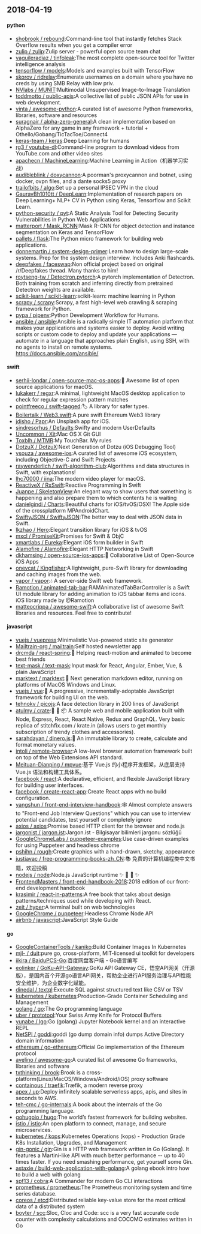 ## 2018-04-19

#### python
* [shobrook / rebound](https://github.com/shobrook/rebound):Command-line tool that instantly fetches Stack Overflow results when you get a compiler error
* [zulip / zulip](https://github.com/zulip/zulip):Zulip server - powerful open source team chat
* [vaguileradiaz / tinfoleak](https://github.com/vaguileradiaz/tinfoleak):The most complete open-source tool for Twitter intelligence analysis
* [tensorflow / models](https://github.com/tensorflow/models):Models and examples built with TensorFlow
* [skorov / ridrelay](https://github.com/skorov/ridrelay):Enumerate usernames on a domain where you have no creds by using SMB Relay with low priv.
* [NVlabs / MUNIT](https://github.com/NVlabs/MUNIT):Multimodal Unsupervised Image-to-Image Translation
* [toddmotto / public-apis](https://github.com/toddmotto/public-apis):A collective list of public JSON APIs for use in web development.
* [vinta / awesome-python](https://github.com/vinta/awesome-python):A curated list of awesome Python frameworks, libraries, software and resources
* [suragnair / alpha-zero-general](https://github.com/suragnair/alpha-zero-general):A clean implementation based on AlphaZero for any game in any framework + tutorial + Othello/Gobang/TicTacToe/Connect4
* [keras-team / keras](https://github.com/keras-team/keras):Deep Learning for humans
* [rg3 / youtube-dl](https://github.com/rg3/youtube-dl):Command-line program to download videos from YouTube.com and other video sites
* [apachecn / MachineLearning](https://github.com/apachecn/MachineLearning):Machine Learning in Action（机器学习实战）
* [audibleblink / doxycannon](https://github.com/audibleblink/doxycannon):A poorman's proxycannon and botnet, using docker, ovpn files, and a dante socks5 proxy
* [trailofbits / algo](https://github.com/trailofbits/algo):Set up a personal IPSEC VPN in the cloud
* [GauravBh1010tt / DeepLearn](https://github.com/GauravBh1010tt/DeepLearn):Implementation of research papers on Deep Learning+ NLP+ CV in Python using Keras, Tensorflow and Scikit Learn.
* [python-security / pyt](https://github.com/python-security/pyt):A Static Analysis Tool for Detecting Security Vulnerabilities in Python Web Applications
* [matterport / Mask_RCNN](https://github.com/matterport/Mask_RCNN):Mask R-CNN for object detection and instance segmentation on Keras and TensorFlow
* [pallets / flask](https://github.com/pallets/flask):The Python micro framework for building web applications.
* [donnemartin / system-design-primer](https://github.com/donnemartin/system-design-primer):Learn how to design large-scale systems. Prep for the system design interview. Includes Anki flashcards.
* [deepfakes / faceswap](https://github.com/deepfakes/faceswap):Non official project based on original /r/Deepfakes thread. Many thanks to him!
* [roytseng-tw / Detectron.pytorch](https://github.com/roytseng-tw/Detectron.pytorch):A pytorch implementation of Detectron. Both training from scratch and inferring directly from pretrained Detectron weights are available.
* [scikit-learn / scikit-learn](https://github.com/scikit-learn/scikit-learn):scikit-learn: machine learning in Python
* [scrapy / scrapy](https://github.com/scrapy/scrapy):Scrapy, a fast high-level web crawling & scraping framework for Python.
* [pypa / pipenv](https://github.com/pypa/pipenv):Python Development Workflow for Humans.
* [ansible / ansible](https://github.com/ansible/ansible):Ansible is a radically simple IT automation platform that makes your applications and systems easier to deploy. Avoid writing scripts or custom code to deploy and update your applications — automate in a language that approaches plain English, using SSH, with no agents to install on remote systems. https://docs.ansible.com/ansible/

#### swift
* [serhii-londar / open-source-mac-os-apps](https://github.com/serhii-londar/open-source-mac-os-apps):🚀
Awesome list of open source applications for macOS.
* [lukakerr / regxr](https://github.com/lukakerr/regxr):A minimal, lightweight MacOS desktop application to check for regular expression pattern matches
* [pointfreeco / swift-tagged](https://github.com/pointfreeco/swift-tagged):🏷
A library for safer types.
* [Boilertalk / Web3.swift](https://github.com/Boilertalk/Web3.swift):A pure swift Ethereum Web3 library
* [jdisho / Papr](https://github.com/jdisho/Papr):An Unsplash app for iOS.
* [sindresorhus / Defaults](https://github.com/sindresorhus/Defaults):Swifty and modern UserDefaults
* [Uncommon / Xit](https://github.com/Uncommon/Xit):Mac OS X Git GUI
* [Toxblh / MTMR](https://github.com/Toxblh/MTMR):My TouchBar. My rules
* [DotzuX / DotzuX](https://github.com/DotzuX/DotzuX):Next Generation of Dotzu (iOS Debugging Tool)
* [vsouza / awesome-ios](https://github.com/vsouza/awesome-ios):A curated list of awesome iOS ecosystem, including Objective-C and Swift Projects
* [raywenderlich / swift-algorithm-club](https://github.com/raywenderlich/swift-algorithm-club):Algorithms and data structures in Swift, with explanations!
* [lhc70000 / iina](https://github.com/lhc70000/iina):The modern video player for macOS.
* [ReactiveX / RxSwift](https://github.com/ReactiveX/RxSwift):Reactive Programming in Swift
* [Juanpe / SkeletonView](https://github.com/Juanpe/SkeletonView):An elegant way to show users that something is happening and also prepare them to which contents he is waiting
* [danielgindi / Charts](https://github.com/danielgindi/Charts):Beautiful charts for iOS/tvOS/OSX! The Apple side of the crossplatform MPAndroidChart.
* [SwiftyJSON / SwiftyJSON](https://github.com/SwiftyJSON/SwiftyJSON):The better way to deal with JSON data in Swift.
* [lkzhao / Hero](https://github.com/lkzhao/Hero):Elegant transition library for iOS & tvOS
* [mxcl / PromiseKit](https://github.com/mxcl/PromiseKit):Promises for Swift & ObjC
* [xmartlabs / Eureka](https://github.com/xmartlabs/Eureka):Elegant iOS form builder in Swift
* [Alamofire / Alamofire](https://github.com/Alamofire/Alamofire):Elegant HTTP Networking in Swift
* [dkhamsing / open-source-ios-apps](https://github.com/dkhamsing/open-source-ios-apps):📱
Collaborative List of Open-Source iOS Apps
* [onevcat / Kingfisher](https://github.com/onevcat/Kingfisher):A lightweight, pure-Swift library for downloading and caching images from the web.
* [vapor / vapor](https://github.com/vapor/vapor):💧
A server-side Swift web framework.
* [Ramotion / animated-tab-bar](https://github.com/Ramotion/animated-tab-bar):RAMAnimatedTabBarController is a Swift UI module library for adding animation to iOS tabbar items and icons. iOS library made by @Ramotion
* [matteocrippa / awesome-swift](https://github.com/matteocrippa/awesome-swift):A collaborative list of awesome Swift libraries and resources. Feel free to contribute!

#### javascript
* [vuejs / vuepress](https://github.com/vuejs/vuepress):Minimalistic Vue-powered static site generator
* [Mailtrain-org / mailtrain](https://github.com/Mailtrain-org/mailtrain):Self hosted newsletter app
* [drcmda / react-spring](https://github.com/drcmda/react-spring):🙌
Helping react-motion and animated to become best friends
* [text-mask / text-mask](https://github.com/text-mask/text-mask):Input mask for React, Angular, Ember, Vue, & plain JavaScript
* [marktext / marktext](https://github.com/marktext/marktext):📝
Next generation markdown editor, running on platforms of MacOS Windows and Linux.
* [vuejs / vue](https://github.com/vuejs/vue):🖖
A progressive, incrementally-adoptable JavaScript framework for building UI on the web.
* [tehnokv / picojs](https://github.com/tehnokv/picojs):A face detection library in 200 lines of JavaScript
* [atulmy / crate](https://github.com/atulmy/crate):👕
👖
📦
A sample web and mobile application built with Node, Express, React, React Native, Redux and GraphQL. Very basic replica of stitchfix.com / krate.in (allows users to get monthly subscription of trendy clothes and accessories).
* [sarahdayan / dinero.js](https://github.com/sarahdayan/dinero.js):💸
An immutable library to create, calculate and format monetary values.
* [intoli / remote-browser](https://github.com/intoli/remote-browser):A low-level browser automation framework built on top of the Web Extensions API standard.
* [Meituan-Dianping / mpvue](https://github.com/Meituan-Dianping/mpvue):基于 Vue.js 的小程序开发框架，从底层支持 Vue.js 语法和构建工具体系。
* [facebook / react](https://github.com/facebook/react):A declarative, efficient, and flexible JavaScript library for building user interfaces.
* [facebook / create-react-app](https://github.com/facebook/create-react-app):Create React apps with no build configuration.
* [yangshun / front-end-interview-handbook](https://github.com/yangshun/front-end-interview-handbook):🕸
Almost complete answers to "Front-end Job Interview Questions" which you can use to interview potential candidates, test yourself or completely ignore
* [axios / axios](https://github.com/axios/axios):Promise based HTTP client for the browser and node.js
* [jargonist / jargon.ist](https://github.com/jargonist/jargon.ist):Jargon.ist - Bilgisayar bilimleri jargonu sözlüğü
* [GoogleChromeLabs / puppeteer-examples](https://github.com/GoogleChromeLabs/puppeteer-examples):Use case-driven examples for using Puppeteer and headless chrome
* [pshihn / rough](https://github.com/pshihn/rough):Create graphics with a hand-drawn, sketchy, appearance
* [justjavac / free-programming-books-zh_CN](https://github.com/justjavac/free-programming-books-zh_CN):📚
免费的计算机编程类中文书籍，欢迎投稿
* [nodejs / node](https://github.com/nodejs/node):Node.js JavaScript runtime
✨
🐢
🚀
✨
* [FrontendMasters / front-end-handbook-2018](https://github.com/FrontendMasters/front-end-handbook-2018):2018 edition of our front-end development handbook
* [krasimir / react-in-patterns](https://github.com/krasimir/react-in-patterns):A free book that talks about design patterns/techniques used while developing with React.
* [zeit / hyper](https://github.com/zeit/hyper):A terminal built on web technologies
* [GoogleChrome / puppeteer](https://github.com/GoogleChrome/puppeteer):Headless Chrome Node API
* [airbnb / javascript](https://github.com/airbnb/javascript):JavaScript Style Guide

#### go
* [GoogleContainerTools / kaniko](https://github.com/GoogleContainerTools/kaniko):Build Container Images In Kubernetes
* [mjl- / duit](https://github.com/mjl-/duit):pure go, cross-platform, MIT-licensed ui toolkit for developers
* [iikira / BaiduPCS-Go](https://github.com/iikira/BaiduPCS-Go):百度网盘客户端 - Go语言编写
* [eolinker / GoKu-API-Gateway](https://github.com/eolinker/GoKu-API-Gateway):GoKu API Gateway CE，悟空API网关（开源版），是国内首个开源go语言API网关，帮助企业进行API服务治理与API性能安全维护，为企业数字化赋能。
* [dinedal / textql](https://github.com/dinedal/textql):Execute SQL against structured text like CSV or TSV
* [kubernetes / kubernetes](https://github.com/kubernetes/kubernetes):Production-Grade Container Scheduling and Management
* [golang / go](https://github.com/golang/go):The Go programming language
* [uber / prototool](https://github.com/uber/prototool):Your Swiss Army Knife for Protocol Buffers
* [yunabe / lgo](https://github.com/yunabe/lgo):Go (golang) Jupyter Notebook kernel and an interactive REPL
* [NetSPI / goddi](https://github.com/NetSPI/goddi):goddi (go dump domain info) dumps Active Directory domain information
* [ethereum / go-ethereum](https://github.com/ethereum/go-ethereum):Official Go implementation of the Ethereum protocol
* [avelino / awesome-go](https://github.com/avelino/awesome-go):A curated list of awesome Go frameworks, libraries and software
* [txthinking / brook](https://github.com/txthinking/brook):Brook is a cross-platform(Linux/MacOS/Windows/Android/iOS) proxy software
* [containous / traefik](https://github.com/containous/traefik):Træfik, a modern reverse proxy
* [apex / up](https://github.com/apex/up):Deploy infinitely scalable serverless apps, apis, and sites in seconds to AWS.
* [teh-cmc / go-internals](https://github.com/teh-cmc/go-internals):A book about the internals of the Go programming language.
* [gohugoio / hugo](https://github.com/gohugoio/hugo):The world’s fastest framework for building websites.
* [istio / istio](https://github.com/istio/istio):An open platform to connect, manage, and secure microservices.
* [kubernetes / kops](https://github.com/kubernetes/kops):Kubernetes Operations (kops) - Production Grade K8s Installation, Upgrades, and Management
* [gin-gonic / gin](https://github.com/gin-gonic/gin):Gin is a HTTP web framework written in Go (Golang). It features a Martini-like API with much better performance -- up to 40 times faster. If you need smashing performance, get yourself some Gin.
* [astaxie / build-web-application-with-golang](https://github.com/astaxie/build-web-application-with-golang):A golang ebook intro how to build a web with golang
* [spf13 / cobra](https://github.com/spf13/cobra):A Commander for modern Go CLI interactions
* [prometheus / prometheus](https://github.com/prometheus/prometheus):The Prometheus monitoring system and time series database.
* [coreos / etcd](https://github.com/coreos/etcd):Distributed reliable key-value store for the most critical data of a distributed system
* [boyter / scc](https://github.com/boyter/scc):Sloc, Cloc and Code: scc is a very fast accurate code counter with complexity calculations and COCOMO estimates written in Go
